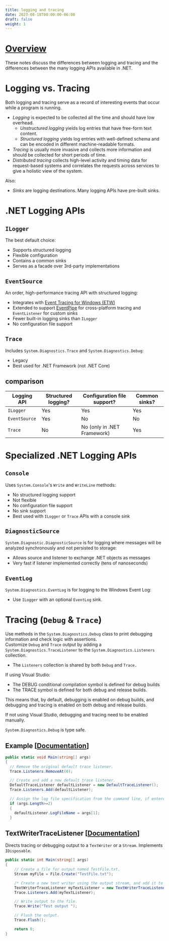 ```yaml
---
title: logging and tracing
date: 2023-08-18T00:00:00-06:00
draft: false
weight: 1
---
```


# [Overview](https://learn.microsoft.com/en-us/dotnet/core/diagnostics/logging-tracing)  

These notes discuss the differences between logging and tracing and the differences between the many logging APIs available in .NET.

# Logging vs. Tracing
Both logging and tracing serve as a record of interesting events that occur while a program is running. 
- *Logging* is expected to be collected all the time and should have low overhead. 
  - *Unstructured logging* yields log entries that have free-form text content.
  - *Structured logging* yields log entries with well-defined schema and can be encoded in different machine-readable formats.
- *Tracing* is usually more invasive and collects more information and should be collected for short periods of time.
- *Distributed tracing* collects high-level activity and timing data for request-based systems and correlates the requests across services to give a holistic view of the system.

Also:  
- *Sinks* are logging destinations. Many logging APIs have pre-built sinks.

# .NET Logging APIs
## `ILogger`
The best default choice:
- Supports structured logging
- Flexible configuration
- Contains a common sinks
- Serves as a facade over 3rd-party implementations

## `EventSource`
An order, high-performance tracing API with structured logging:
- Integrates with [Event Tracing for Windows (ETW)](https://learn.microsoft.com/en-us/windows/win32/etw/event-tracing-portal)
- Extended to support [EventPipe](https://learn.microsoft.com/en-us/dotnet/core/diagnostics/eventpipe) for cross-platform tracing and `EventListener` for custom sinks
- <o>Fewer built-in logging sinks than `ILogger`</o>
- <o>No configuration file support</o>

## `Trace`
Includes `System.Diagnostics.Trace` and `System.Diagnostics.Debug`:
- Legacy
- Best used for .NET Framework (not .NET Core)

## comparison
| Logging API   | Structured logging? | Configuration file support?        | Common sinks? |
| ------------- | ------------------- | ---------------------------------- | ------------- |
| `ILogger`     | Yes                 | Yes                                | Yes           |
| `EventSource` | Yes                 | <r>No</r>                          | <r>No</r>     |
| `Trace`       | <r>No</r>           | <r>No</r> (only in .NET Framework) | Yes           |

# Specialized .NET Logging APIs
## `Console`
Uses `System.Console`'s `Write` and `WriteLine` methods:
- No structured logging support 
- Not flexible
- No configuration file support
- No sink support
- Best used with `ILogger` or `Trace` APIs with a console sink

## `DiagnosticSource`
`System.Diagnostic.DiagnosticSource` is for logging where messages will be analyzed synchronously and not persisted to storage:
- Allows source and listener to exchange .NET objects as messages
- Very fast if listener implemented correctly (tens of nanoseconds)

## `EventLog`
`System.Diagnostics.EventLog` is for logging to the Windows Event Log:
- Use `ILogger` with an optional `EventLog` sink.

# Tracing (`Debug` & `Trace`)
Use methods in the `System.Diagnostics.Debug` class to print debugging information and check logic with assertions.  
Customize `Debug` and `Trace` output by adding a `System.Diagnostics.TraceListener` to the `System.Diagnostics.Listeners` collection.
- The `Listeners` collection is shared by both `Debug` and `Trace.`

If using Visual Studio:
- The DEBUG conditional compilation symbol is defined for debug builds
- The TRACE symbol is defined for both debug and release builds.

This means that, by default, debugging is enabled on debug builds, and debugging and tracing is enabled on both debug and release builds.

If not using Visual Studio, debugging and tracing need to be enabled manually.

`System.Diagnostics.Debug` is type safe.

## Example [[Documentation](https://learn.microsoft.com/en-us/dotnet/api/system.diagnostics.defaulttracelistener?view=net-7.0#remarks)]  

```cs
public static void Main(string[] args)
{
  // Remove the original default trace listener.
  Trace.Listeners.RemoveAt(0);

  // Create and add a new default trace listener.
  DefaultTraceListener defaultListener = new DefaultTraceListener();
  Trace.Listeners.Add(defaultListener);

  // Assign the log file specification from the command line, if entered.
  if (args.Length>=2)
  {
    defaultListener.LogFileName = args[1];
  }
```

## TextWriterTraceListener [[Documentation](https://learn.microsoft.com/en-us/dotnet/api/system.diagnostics.textwritertracelistener?view=net-7.0#remarks)]  

Directs tracing or debugging output to a `TextWriter` or a `Stream`. <o>Implements `IDisposable`.</o>
```cs
public static int Main(string[] args) 
{
    // Create a file for output named TestFile.txt.
    Stream myFile = File.Create("TestFile.txt");

    /* Create a new text writer using the output stream, and add it to the trace listeners. */
    TextWriterTraceListener myTextListener = new TextWriterTraceListener(myFile);
    Trace.Listeners.Add(myTextListener);

    // Write output to the file.
    Trace.Write("Test output ");

    // Flush the output.
    Trace.Flush();

    return 0;
}
```